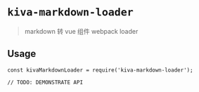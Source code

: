 # `kiva-markdown-loader`

> markdown 转 vue 组件 webpack loader

## Usage

```
const kivaMarkdownLoader = require('kiva-markdown-loader');

// TODO: DEMONSTRATE API
```

